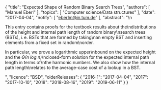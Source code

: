 {
    "title": "Expected Shape of Random Binary Search Trees",
    "authors": [
        "Manuel Eberl"
    ],
    "topics": [
        "Computer science/Data structures"
    ],
    "date": "2017-04-04",
    "notify": [
        "eberlm@in.tum.de"
    ],
    "abstract": "\n<p>This entry contains proofs for the textbook results about the\ndistributions of the height and internal path length of random binary\nsearch trees (BSTs), i.&thinsp;e. BSTs that are formed by taking\nan empty BST and inserting elements from a fixed set in random\norder.</p>  <p>In particular, we prove a logarithmic upper\nbound on the expected height and the <em>Θ(n log n)</em>\nclosed-form solution for the expected internal path length in terms of\nthe harmonic numbers. We also show how the internal path length\nrelates to the average-case cost of a lookup in a BST.</p>",
    "licence": "BSD",
    "olderReleases": {
        "2016-1": "2017-04-04",
        "2017": "2017-10-10",
        "2018": "2018-08-16",
        "2019": "2019-06-11"
    }
}